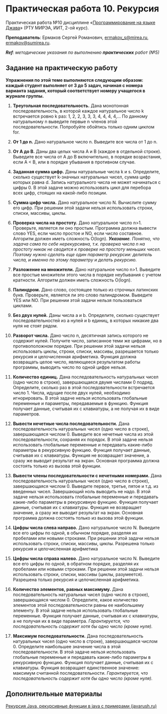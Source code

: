 # Практическая работа 10. Рекурсия
Практическая работа №10 дисциплине «[Программирование на языке Джава](https://online-edu.mirea.ru/course/view.php?id=4053)» (РТУ МИРЭА, ИИТ, 2-ой курс).

**Преподаватель**: Ермаков Сергей Романович, ermakov_s@mirea.ru, ermakov@sumirea.ru.

***Ref**: методические указания по выполнению **практических** работ (№5)*

## Задание на практическую работу

**Упражнения по этой теме выполняются следующим образом: каждый студент выполняет от 3 до 5 задач, начиная с номера варианта задания, который соответствует номеру учащегося в журнале группы.**

1. **Треугольная последовательность.**
    Дана монотонная последовательность, в которой каждое натуральное число k встречается ровно k раз: 1, 2, 2, 3, 3, 3, 4, 4, 4, 4,…
    По данному натуральному n выведите первые n членов этой последовательности. Попробуйте обойтись только одним циклом for.
    
2. **От 1 до n.**
    Дано натуральное число n. Выведите все числа от 1 до n.

3. **От A до B.**
    Даны два целых числа A и В (каждое в отдельной строке). Выведите все числа от A до B включительно, в порядке возрастания, если A < B, или в порядке убывания в противном случае.
    
4. **Заданная сумма цифр.**
    Даны натуральные числа k и s. Определите, сколько существует k-значных натуральных чисел, сумма цифр которых равна d. Запись натурального числа не может начинаться с цифры 0.
    В этой задаче можно использовать цикл для перебора всех цифр, стоящих на какой-либо позиции.
    
5. **Сумма цифр числа.**
    Дано натуральное число N. Вычислите сумму его цифр. При решении этой задачи нельзя использовать строки, списки, массивы, циклы.
    
6. **Проверка числа на простоту.**
    Дано натуральное число n>1. Проверьте, является ли оно простым.
    Программа должна вывести слово YES, если число простое и NO, если число составное. Алгоритм должен иметь сложность O(logn).
    ***Указание**. Понятно, что задача сама по себе нерекурсивна, т.к. проверка числа n на простоту никак не сводится к проверке на простоту меньших чисел. Поэтому нужно сделать еще один параметр рекурсии: делитель числа, и именно по этому параметру и делать рекурсию.*
    
7. **Разложение на множители.**
    Дано натуральное число n>1. Выведите все простые множители этого числа в порядке неубывания с учетом кратности. Алгоритм должен иметь сложность O(logn).
    
8. **Палиндром.**
    Дано слово, состоящее только из строчных латинских букв. Проверьте, является ли это слово палиндромом. Выведите YES или NO.
    При решении этой задачи нельзя пользоваться циклами.
    
9. **Без двух нулей.**
    Даны числа a и b. Определите, сколько существует последовательностей из a нулей и b единиц, в которых никакие два нуля не стоят рядом.
    
10. **Разворот числа.**
    Дано число n, десятичная запись которого не содержит нулей. Получите число, записанное теми же цифрами, но в противоположном порядке.
    При решении этой задачи нельзя использовать циклы, строки, списки, массивы, разрешается только рекурсия и целочисленная арифметика. Функция должна возвращать целое число, являющееся результатом работы программы, выводить число по одной цифре нельзя.
    
11. **Количество единиц.**
    Дана последовательность натуральных чисел (одно число в строке), завершающаяся двумя числами 0 подряд. Определите, сколько раз в этой последовательности встречается число 1. Числа, идущие после двух нулей, необходимо игнорировать.
    В этой задаче нельзя использовать глобальные переменные и параметры, передаваемые в функцию. Функция получает данные, считывая их с клавиатуры, а не получая их в виде параметров.
    
12. **Вывести нечетные числа последовательности.**
    Дана последовательность натуральных чисел (одно число в строке), завершающаяся числом 0. Выведите все нечетные числа из этой последовательности, сохраняя их порядок.
    В этой задаче нельзя использовать глобальные переменные и передавать какие-либо параметры в рекурсивную функцию. Функция получает данные, считывая их с клавиатуры. Функция не возвращает значение, а сразу же выводит результат на экран. Основная программа должна состоять только из вызова этой функции.
    
13. **Вывести члены последовательности с нечетными номерами.**
    Дана последовательность натуральных чисел (одно число в строке), завершающаяся числом 0. Выведите первое, третье, пятое и т.д. из введенных
    чисел. Завершающий ноль выводить не надо.
    В этой задаче нельзя использовать глобальные переменные и передавать какие-либо параметры в рекурсивную функцию. Функция получает данные, считывая их с клавиатуры. Функция не возвращает значение, а сразу же выводит результат на экран. Основная программа должна состоять только из вызова этой функции.
    
14. **Цифры числа слева направо.**
    Дано натуральное число N. Выведите все его цифры по одной, в обычном порядке, разделяя их пробелами или новыми строками.
    При решении этой задачи нельзя использовать строки, списки, массивы, циклы. Разрешена только рекурсия и целочисленная арифметика
    
15. **Цифры числа справа налево.**
    Дано натуральное число N. Выведите все его цифры по одной, в обратном порядке, разделяя их пробелами или новыми строками. При решении этой задачи нельзя использовать строки, списки, массивы (циклы, разумеется). Разрешена только рекурсия и целочисленная арифметика.
    
16. **Количество элементов, равных максимуму.**
    Дана последовательность натуральных чисел (одно число в строке), завершающаяся числом 0. Определите, какое количество элементов этой
    последовательности равны ее наибольшему элементу.
    В этой задаче нельзя использовать глобальные переменные. Функция получает данные, считывая их с клавиатуры, а не получая их в виде параметра.
    *Гарантируется, что последовательность содержит хотя бы одно число*
    *(кроме нуля).*
    
17. **Максимум последовательности.**
    Дана последовательность натуральных чисел (одно число в строке), завершающаяся числом 0. Определите наибольшее значение числа в этой последовательности.
    В этой задаче нельзя использовать глобальные переменные и передавать какие-либо параметры в рекурсивную функцию. Функция получает данные, считывая их с клавиатуры. Функция возвращает единственное значение: максимум считанной последовательности.
    *Гарантируется, что*
    *последовательность содержит хотя бы одно число (кроме нуля).*

## Дополнительные материалы

[Рекурсия Java, рекурсивные функции в java с примерами (javarush.ru)](https://javarush.ru/groups/posts/1895-rekursija-v-java)
